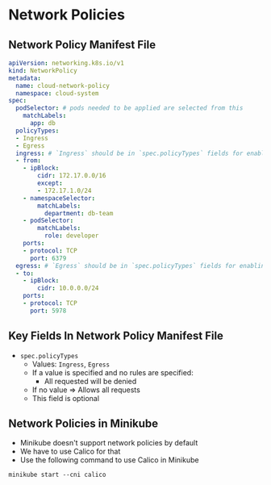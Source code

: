 # Network Policies

## Network Policy Manifest File

```yaml
apiVersion: networking.k8s.io/v1
kind: NetworkPolicy
metadata:
  name: cloud-network-policy
  namespace: cloud-system
spec:
  podSelector: # pods needed to be applied are selected from this
    matchLabels:
      app: db
  policyTypes:
  - Ingress
  - Egress
  ingress: # `Ingress` should be in `spec.policyTypes` fields for enabling
  - from:
    - ipBlock:
        cidr: 172.17.0.0/16
        except:
        - 172.17.1.0/24
    - namespaceSelector:
        matchLabels:
          department: db-team
    - podSelector:
        matchLabels:
          role: developer
    ports:
    - protocol: TCP
      port: 6379
  egress: # `Egress` should be in `spec.policyTypes` fields for enabling
  - to:
    - ipBlock:
        cidr: 10.0.0.0/24
    ports:
    - protocol: TCP
      port: 5978
```

## Key Fields In Network Policy Manifest File

* `spec.policyTypes`
  * Values: `Ingress`, `Egress`
  * If a value is specified and no rules are specified:
    * All requested will be denied
  * If no value => Allows all requests
  * This field is optional

## Network Policies in Minikube

* Minikube doesn't support network policies by default
* We have to use Calico for that
* Use the following command to use Calico in Minikube
```shell
minikube start --cni calico
```
